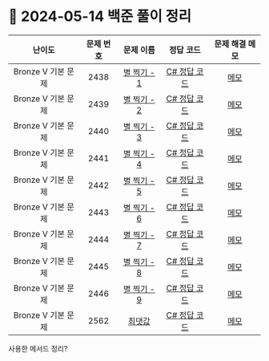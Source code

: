 # 📅 2024-05-14 백준 풀이 정리

| 난이도 | 문제 번호 | 문제 이름 | 정답 코드 | 문제 해결 메모 |
| :--: | :--: | :--: | :--: | :--: |
| Bronze V 기본 문제 | 2438 | [별 찍기 - 1](https://www.acmicpc.net/problem/2438) | [C# 정답 코드](../../bojSolutions/2025-05-14/2438.cs) | [메모](../../bojSolutions/2025-05-14/2438_memo.md) |
| Bronze V 기본 문제 | 2439 | [별 찍기 - 2](https://www.acmicpc.net/problem/2439) | [C# 정답 코드](../../bojSolutions/2025-05-14/2439.cs) | [메모](../../bojSolutions/2025-05-14/2439_memo.md) |
| Bronze V 기본 문제 | 2440 | [별 찍기 - 3](https://www.acmicpc.net/problem/2440) | [C# 정답 코드](../../bojSolutions/2025-05-14/2440.cs) | [메모](../../bojSolutions/2025-05-14/2440_memo.md) |
| Bronze V 기본 문제 | 2441 | [별 찍기 - 4](https://www.acmicpc.net/problem/2441) | [C# 정답 코드](../../bojSolutions/2025-05-14/2441.cs) | [메모](../../bojSolutions/2025-05-14/2441_memo.md) |
| Bronze V 기본 문제 | 2442 | [별 찍기 - 5](https://www.acmicpc.net/problem/2442) | [C# 정답 코드](../../bojSolutions/2025-05-14/2442.cs) | [메모](../../bojSolutions/2025-05-14/2442_memo.md) |
| Bronze V 기본 문제 | 2443 | [별 찍기 - 6](https://www.acmicpc.net/problem/2443) | [C# 정답 코드](../../bojSolutions/2025-05-14/2443.cs) | [메모](../../bojSolutions/2025-05-14/2443_memo.md) |
| Bronze V 기본 문제 | 2444 | [별 찍기 - 7](https://www.acmicpc.net/problem/2444) | [C# 정답 코드](../../bojSolutions/2025-05-14/2444.cs) | [메모](../../bojSolutions/2025-05-14/2444_memo.md) |
| Bronze V 기본 문제 | 2445 | [별 찍기 - 8](https://www.acmicpc.net/problem/2445) | [C# 정답 코드](../../bojSolutions/2025-05-14/2445.cs) | [메모](../../bojSolutions/2025-05-14/2445_memo.md) |
| Bronze V 기본 문제 | 2446 | [별 찍기 - 9](https://www.acmicpc.net/problem/2446) | [C# 정답 코드](../../bojSolutions/2025-05-14/2446.cs) | [메모](../../bojSolutions/2025-05-14/2446_memo.md) |
| Bronze V 기본 문제 | 2562 | [최댓값](https://www.acmicpc.net/problem/2562) | [C# 정답 코드](../../bojSolutions/2025-05-14/2562.cs) | [메모](../../bojSolutions/2025-05-14/2562_memo.md) |

사용한 메서드 정리?
